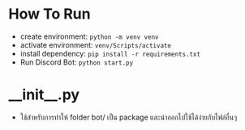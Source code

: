 # How To Run
- create environment: ``` python -m venv venv ``` <br/>
- activate environment: ```venv/Scripts/activate``` <br/>
- install dependency: ```pip install -r requirements.txt``` <br/>
- Run Discord Bot: ```python start.py```

# \_\_init__.py
- ใช้สำหรับการทำให้ folder bot/ เป็น package และนำออกไปใช้ได้ง่ายกับไฟล์อื่นๆ